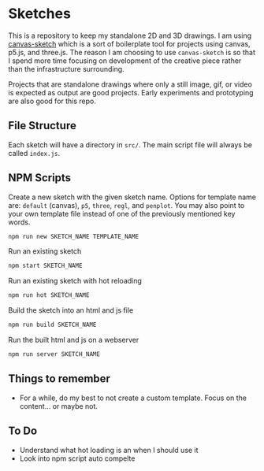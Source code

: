 # Sketches

This is a repository to keep my standalone 2D and 3D drawings. I am using [canvas-sketch](https://github.com/mattdesl/canvas-sketch) which is a sort of boilerplate tool for projects using canvas, p5.js, and three.js. The reason I am choosing to use `canvas-sketch` is so that I spend more time focusing on development of the creative piece rather than the infrastructure surrounding.

Projects that are standalone drawings where only a still image, gif, or video is expected as output are good projects. Early experiments and prototyping are also good for this repo.

## File Structure

Each sketch will have a directory in `src/`. The main script file will always be called `index.js`.

## NPM Scripts

Create a new sketch with the given sketch name. Options for template name are: `default` (canvas), `p5`, `three`, `regl`, and `penplot`. You may also point to your own template file instead of one of the previously mentioned key words.

```sh
npm run new SKETCH_NAME TEMPLATE_NAME
```

Run an existing sketch

```sh
npm start SKETCH_NAME
```

Run an existing sketch with hot reloading

```sh
npm run hot SKETCH_NAME
```

Build the sketch into an html and js file

```sh
npm run build SKETCH_NAME
```

Run the built html and js on a webserver

```sh
npm run server SKETCH_NAME
```

## Things to remember

- For a while, do my best to not create a custom template. Focus on the content... or maybe not.

## To Do

- Understand what hot loading is an when I should use it
- Look into npm script auto compelte
